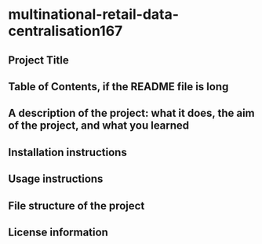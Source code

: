 # multinational-retail-data-centralisation167

## Project Title

## Table of Contents, if the README file is long

## A description of the project: what it does, the aim of the project, and what you learned

## Installation instructions

## Usage instructions

## File structure of the project

## License information

##

